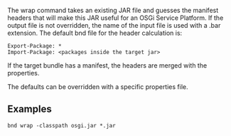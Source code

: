 
The wrap command takes an existing JAR file and guesses the manifest headers that will make this JAR useful for an OSGi Service Platform. If the output file is not overridden, the name of the input file is used with a .bar extension. The default bnd file for the header calculation is:

    Export-Package: * 
    Import-Package: <packages inside the target jar>

If the target bundle has a manifest, the headers are merged with the properties.

The defaults can be overridden with a specific properties file.


## Examples
`bnd wrap -classpath osgi.jar *.jar`
